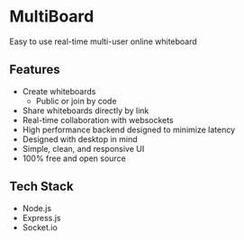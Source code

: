 # MultiBoard

Easy to use real-time multi-user online whiteboard

## Features

- Create whiteboards
    - Public or join by code
- Share whiteboards directly by link
- Real-time collaboration with websockets
- High performance backend designed to minimize latency
- Designed with desktop in mind
- Simple, clean, and responsive UI
- 100% free and open source

## Tech Stack

- Node.js
- Express.js
- Socket.io